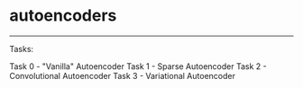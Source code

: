 # autoencoders

---

Tasks:

Task 0 - "Vanilla" Autoencoder
Task 1 - Sparse Autoencoder
Task 2 - Convolutional Autoencoder
Task 3 - Variational Autoencoder
